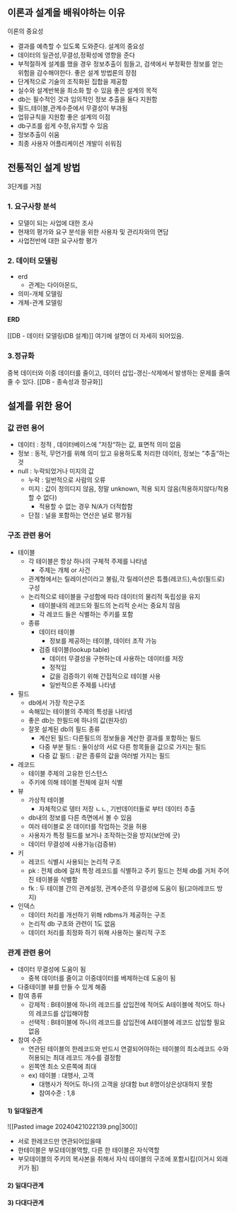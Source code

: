 ## 이론과 설계을 배워야하는 이유
이론의 중요성
- 결과를 예측할 수 있도록 도와준다.
설계의 중요성
- 데이터의 일관성,무결성,정확성에 영향을 준다
- 부적절하게 설계를 했을 경우 정보추출이 힘들고, 검색에서 부정확한 정보를 얻는 위험을 감수해야한다.
좋은 설계 방법론의 장점
- 단계적으로 기술의 조직화된 집합을 제공함
- 실수와 설계반복을 최소화 할 수 있음
좋은 설계의 목적
- db는 필수적인 것과 임의적인 정보 추출을 둘다 지원함
- 필드,테이블,관계수준에서 무결성이 부과됨
- 업뮤규칙을 지원함
좋은 설계의 이점
- db구조를 쉽게 수정,유지할 수 있음
- 정보추출이 쉬움
- 최종 사용자 어플리케이션 개발이 쉬워짐
## 전통적인 설계 방법
3단계를 거침
### 1. 요구사항 분석
- 모델이 되는 사업에 대한 조사
- 현재의 평가와 요구 분석을 위한 사용자 및 관리자와의 면담
- 사업전반에 대한 요구사항 평가

### 2. 데이터 모델링
- erd
	- 관계는 다이아몬드, 
- 의미-개체 모델링
- 개체-관계 모델링
#### ERD
[[DB - 데이터 모델링(DB 설계)]] 여기에 설명이 더 자세히 되어있음.

### 3.정규화
중복 데이터와 이중 데이터를 줄이고, 데이터 삽입-갱신-삭제에서 발생하는 문제를 줄여줄 수 있다.
[[DB - 종속성과 정규화]]


## 설계를 위한 용어
### 값 관련 용어
- 데이터 : 정적 , 데이터베이스에 ”저장“하는 값, 표면적 의미 없음
- 정보 : 동적, 무언가를 위해 의미 있고 유용하도록 처리한 데이터, 정보는 ”추출“하는 것
- null : 누락되었거나 미지의 값
	- 누락 : 일반적으로 사람의 오류
	- 미지 : 값이 정의디지 않음, 정말 unknown, 적용 되지 않음(적용하지않다/적용할 수 없다)
		- 적용할 수 없는 경우 N/A가 더적합함
	- 단점 : 널을 포함하는 연산은 널로 평가됨
### 구조 관련 용어
- 테이블
	- 각 테이블은 항상 하나의 구체적 주제를 나타냄
		- 주제는 개체 or 사건
	- 관계형에서는 릴레이션이라고 불림,각 릴레이션은 튜플(레코드),속성(필드로) 구성
	- 논리적으로 테이블을 구성함에 따라 데이터의 물리적 독립성을 유지
		- 테이블내의 레코드와 필드의 논리적 순서는 중요치 않음
		- 각 레코드 들은 식별하는 주키를 포함
	- 종류
		- 데이터 테이블
			- 정보를 제공하는 테이블, 데이터 조작 가능
		- 검증 테이블(lookup table)
			- 데이터 무결성을 구현하는데 사용하는 데이터를 저장
			- 정적임
			- 값을 검증하기 위해 간접적으로 테이블 사용
			- 일반적으론 주제를 나타냄
- 필드
	- db에서 가장 작은구조
	- 속해있는 테이블의 주제의 특성을 나타넴
	- 좋은 db는 한필드에 하나의 값(원자성)
	- 잘못 설계된 db의 필드 종류
		- 계산된 필드: 다른필드의 정보들을 계산한 결과를 포함하는 필드
		- 다중 부분 필드 : 둘이상의 서로 다른 항목들을 값으로 가지는 필드
		- 다중 값 필드 : 같은 종류의 값을 여러벌 가지는 필드
- 레코드
	- 테이블 주제의 고유한 인스턴스
	- 주키에 의해 테이블 전체에 걸처 식별
- 뷰
	- 가상적 테이블
		- 자체적으로 뎅터 저장 ㄴㄴ, 기반데이터들로 부터 데이터 추출
	- db내의 정보를 다른 측면에서 볼 수 있음
	- 여러 테이블로 온 데이터를 작업하는 것을 허용
	- 사용자가 특정 필드를 보거나 조작하는것을 방지(보안에 굿)
	- 데이터 무결성에 사용가능(검증뷰)
- 키
	- 레코드 식별시 사용되는 논리적 구조
	- pk : 전체 db에 걸처 특정 레코드를 식별하고 주키 필드는 전체 db를 거처 주어진 테이블을 식별함
	- fk : 두 테이블 간의 관계설정, 관계수준의 무결성에 도움이 됨(고아레코드 방지)
- 인덱스
	- 데이터 처리를 개선하기 위해 rdbms가 제공하는 구조
	- 논리적 db 구조와 관련이 1도 없음
	- 데이터 처리를 최정화 하기 위해 사용하는 물리적 구조
### 관계 관련 용어
- 데이터 무결성에 도움이 됨
	- 중복 데이터를 줄이고 이중데이터를 베제하는데 도움이 됨
- 다중테이블 뷰를 만들 수 있게 해줌
- 참여 종류
	- 강제적 : B테이블에 하나의 레코드를 삽입전에 적어도 A테이블에 적어도 하나의 레코드를 삽입해야함
	- 선택적 : B테이블에 하나의 레코드를 삽입전에 A테이블에 레코드 삽입할 필요 없음
- 참여 수준
	- 연관된 테이블의 한레코드와 반드시 연결되어야하는 테이블의 최소레코드 수와 허용되는 최대 레코드 개수를 결정함
	- 왼쪽엔 최소 오른쪽에 최대
	- ex) 테이블 : 대행사, 고객 
		- 대행사가 적어도 하나의 고객을 상대함 but 8명이상은상대하지 못함
		- 참여수준 : 1,8
#### 1) 일대일관계
![[Pasted image 20240421022139.png|300]]
- 서로 한레코드만 연관되어있을때
- 한테이블은 부모테이블역할, 다른 한 테이블은 자식역할
- 부모테이블의 주키의 복사본을 취해서 자식 테이블의 구조에 포함시킴(이거시 외래키가 됨)

#### 2) 일대다관계

#### 3) 다대다관계
